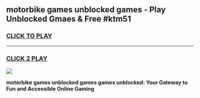 
## motorbike games unblocked games - Play Unblocked Gmaes & Free #ktm51
<h3>
<a href="https://premium.freeplayer.one?title=motorbike_games_unblocked_games&ref=01M">CLICK TO PLAY</a></h3>
<hr>

<h3>
<a href="https://premium.freeplayer.one?title=motorbike_games_unblocked_games&ref=01M">CLICK 2 PLAY</a>
  
</h3>

<a href="https://premium.freeplayer.one?title=motorbike_games_unblocked_games&ref=01M"><img src="https://clearcache.store/games.png"></a>


**motorbike games unblocked games games unblocked: Your Gateway to Fun and Accessible Online Gaming**
